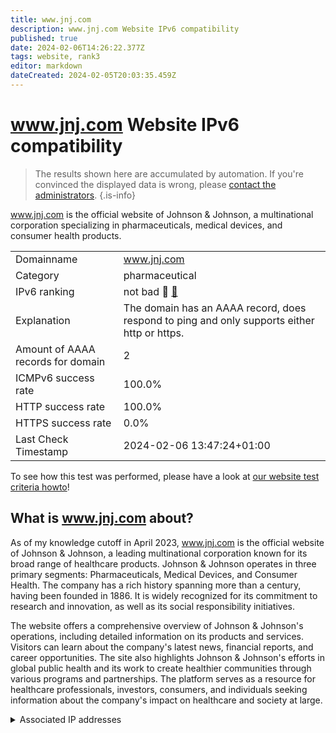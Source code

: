 ```yaml
---
title: www.jnj.com
description: www.jnj.com Website IPv6 compatibility
published: true
date: 2024-02-06T14:26:22.377Z
tags: website, rank3
editor: markdown
dateCreated: 2024-02-05T20:03:35.459Z
---
```


# www.jnj.com Website IPv6 compatibility

> The results shown here are accumulated by automation. If you're convinced the displayed data is wrong, please [contact the administrators](/howto/chat). 
{.is-info}

www.jnj.com is the official website of Johnson & Johnson, a multinational corporation specializing in pharmaceuticals, medical devices, and consumer health products.


|   |   |
| - | - |
| Domainname | www.jnj.com
| Category | pharmaceutical |
| IPv6 ranking | not bad :3rd_place_medal: [🔗](/howto/ranking) |
| Explanation | The domain has an AAAA record, does respond to ping and only supports either http or https. |
| Amount of AAAA records for domain | 2 |
| ICMPv6 success rate | 100.0%|
| HTTP success rate | 100.0% |
| HTTPS success rate | 0.0% |
| Last Check Timestamp | 2024-02-06 13:47:24+01:00 |

To see how this test was performed, please have a look at [our website test criteria howto](/howto/testcriteria/website)!


## What is www.jnj.com about?
As of my knowledge cutoff in April 2023, www.jnj.com is the official website of Johnson & Johnson, a leading multinational corporation known for its broad range of healthcare products. Johnson & Johnson operates in three primary segments: Pharmaceuticals, Medical Devices, and Consumer Health. The company has a rich history spanning more than a century, having been founded in 1886. It is widely recognized for its commitment to research and innovation, as well as its social responsibility initiatives.

The website offers a comprehensive overview of Johnson & Johnson's operations, including detailed information on its products and services. Visitors can learn about the company's latest news, financial reports, and career opportunities. The site also highlights Johnson & Johnson's efforts in global public health and its work to create healthier communities through various programs and partnerships. The platform serves as a resource for healthcare professionals, investors, consumers, and individuals seeking information about the company's impact on healthcare and society at large.



<details>
<summary>Associated IP addresses</summary>

2a02:26f0:280:195::40e1

2a02:26f0:280:18e::40e1

</details>
